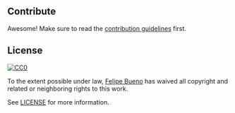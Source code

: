 


## Contribute

Awesome! Make sure to read the [contribution guidelines](CONTRIBUTING.md) first.

## License

[![CC0](http://i.creativecommons.org/p/zero/1.0/88x31.png)](http://creativecommons.org/publicdomain/zero/1.0/)

To the extent possible under law, [Felipe Bueno](https://github.com/felipebueno) has waived all copyright and related or neighboring rights to this work.

See [LICENSE](LICENSE) for more information.
